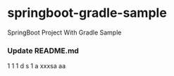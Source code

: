 # springboot-gradle-sample
SpringBoot Project With Gradle Sample

### Update README.md

1
1
1
d
s
1
a
xxxsa
aa
